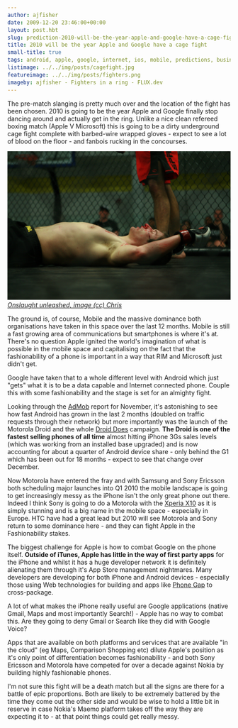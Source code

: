 ```yaml
---
author: ajfisher
date: 2009-12-20 23:46:00+00:00
layout: post.hbt
slug: prediction-2010-will-be-the-year-apple-and-google-have-a-cage-fight
title: 2010 will be the year Apple and Google have a cage fight
small-title: true
tags: android, apple, google, internet, ios, mobile, predictions, business
listimage: ../../img/posts/cagefight.jpg
featureimage: ../../img/posts/fighters.png
imageby: ajfisher - Fighters in a ring - FLUX.dev
---
```


The pre-match slanging is pretty much over and the location of the fight has
been chosen. 2010 is going to be the year Apple and Google finally stop dancing
around and actually get in the ring. Unlike a nice clean refereed boxing match
(Apple V Microsoft) this is going to be a dirty underground cage fight complete
with barbed-wire wrapped gloves - expect to see a lot of blood on the floor -
and fanbois rucking in the concourses.

![Boxer laying on the canvas after fight](../../img/posts/cagefight.jpg)
*[Onslaught unleashed, image (cc) Chris](http://www.flickr.com/photos/icantcu/3447153416)*

The ground is, of course, Mobile and the massive dominance both organisations
have taken in this space over the last 12 months. Mobile is still a fast
growing area of communications but smartphones is where it's at. There's no
question Apple ignited the world's imagination of what is possible in the
mobile space and capitalising on the fact that the fashionability of a phone
is important in a way that RIM and Microsoft just didn't get.

Google have taken that to a whole different level with Android which just
"gets" what it is to be a data capable and Internet connected phone. Couple
this with some fashionability and the stage is set for an almighty fight.

Looking through the [AdMob](http://www.admob.com/) report for November, it's
astonishing to see how fast Android has grown in the last 2 months (doubled on
traffic requests through their network) but more importantly was the launch of
the Motorola Droid and the whole [Droid Does](http://droiddoes.com/)
campaign. <b>The Droid is one of the fastest selling phones of all time</b> almost
hitting iPhone 3Gs sales levels (which was working from an installed base
upgraded) and is now accounting for about a quarter of Android device share -
only behind the G1 which has been out for 18 months - expect to see that change
over December.

Now Motorola have entered the fray and with Samsung and Sony Ericsson both
scheduling major launches into Q1 2010 the mobile landscape is going to get
increasingly messy as the iPhone isn't the only great phone out there. Indeed I
think Sony is going to do a Motorola with
the [Xperia X10](http://www.sonyericsson.com/cws/products/mobilephones/overview/xperiax10) as
it is simply stunning and is a big name in the mobile space - especially in Europe.
HTC have had a great lead but 2010 will see Motorola and Sony return to some
dominance here - and they can fight Apple in the Fashionability stakes.

The biggest challenge for Apple is how to combat Google on the phone
itself. <b>Outside of iTunes, Apple has little in the way of first party apps</b> for
the iPhone and whilst it has a huge developer network it is definitely alienating
them through it's App Store management nightmares. Many developers are developing
for both iPhone and Android devices - especially those using Web technologies
for building and apps like [Phone Gap](http://www.phonegap.com/) to cross-package.

A lot of what makes the iPhone really useful are Google applications (native
Gmail, Maps and most importantly Search!) - Apple has no way to combat this. Are
they going to deny Gmail or Search like they did with Google Voice?

Apps that are available on both platforms and services that are available "in
the cloud" (eg Maps, Comparison Shopping etc) dilute Apple's position as it's
only point of differentiation becomes fashionability - and both Sony Ericsson
and Motorola have competed for over a decade against Nokia by building highly
fashionable phones.

I'm not sure this fight will be a death match but all the signs are there for a
battle of epic proportions. Both are likely to be extremely battered by the
time they come out the other side and would be wise to hold a little bit in
reserve in case Nokia's Maemo platform takes off the way they are expecting it
to - at that point things could get really messy.
